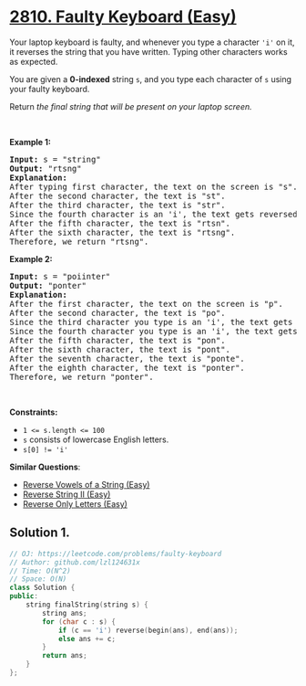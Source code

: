 # [2810. Faulty Keyboard (Easy)](https://leetcode.com/problems/faulty-keyboard)

<p>Your laptop keyboard is faulty, and whenever you type a character <code>'i'</code> on it, it reverses the string that you have written. Typing other characters works as expected.</p>
<p>You are given a <strong>0-indexed</strong> string <code>s</code>, and you type each character of <code>s</code> using your faulty keyboard.</p>
<p>Return <em>the final string that will be present on your laptop screen.</em></p>
<p>&nbsp;</p>
<p><strong class="example">Example 1:</strong></p>
<pre><strong>Input:</strong> s = "string"
<strong>Output:</strong> "rtsng"
<strong>Explanation:</strong> 
After typing first character, the text on the screen is "s".
After the second character, the text is "st". 
After the third character, the text is "str".
Since the fourth character is an 'i', the text gets reversed and becomes "rts".
After the fifth character, the text is "rtsn". 
After the sixth character, the text is "rtsng". 
Therefore, we return "rtsng".
</pre>
<p><strong class="example">Example 2:</strong></p>
<pre><strong>Input:</strong> s = "poiinter"
<strong>Output:</strong> "ponter"
<strong>Explanation:</strong> 
After the first character, the text on the screen is "p".
After the second character, the text is "po". 
Since the third character you type is an 'i', the text gets reversed and becomes "op". 
Since the fourth character you type is an 'i', the text gets reversed and becomes "po".
After the fifth character, the text is "pon".
After the sixth character, the text is "pont". 
After the seventh character, the text is "ponte". 
After the eighth character, the text is "ponter". 
Therefore, we return "ponter".</pre>
<p>&nbsp;</p>
<p><strong>Constraints:</strong></p>
<ul>
	<li><code>1 &lt;= s.length &lt;= 100</code></li>
	<li><code>s</code> consists of lowercase English letters.</li>
	<li><code>s[0] != 'i'</code></li>
</ul>

**Similar Questions**:
* [Reverse Vowels of a String (Easy)](https://leetcode.com/problems/reverse-vowels-of-a-string/)
* [Reverse String II (Easy)](https://leetcode.com/problems/reverse-string-ii/)
* [Reverse Only Letters (Easy)](https://leetcode.com/problems/reverse-only-letters/)

## Solution 1.

```cpp
// OJ: https://leetcode.com/problems/faulty-keyboard
// Author: github.com/lzl124631x
// Time: O(N^2)
// Space: O(N)
class Solution {
public:
    string finalString(string s) {
        string ans;
        for (char c : s) {
            if (c == 'i') reverse(begin(ans), end(ans));
            else ans += c;
        }
        return ans;
    }
};
```